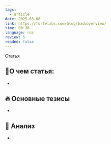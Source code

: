 ```yaml
---
tags:
  - article
date: 2025-03-08
link: https://fortelabs.com/blog/basboverview/
time: 00:30
language: rus
review: 5
readed: false
---
```

[Статья](https://fortelabs.com/blog/basboverview/)

## 📝О чем статья:   
-

## 🔥 Основные тезисы  
-  


## 🔎 Анализ  
-  



